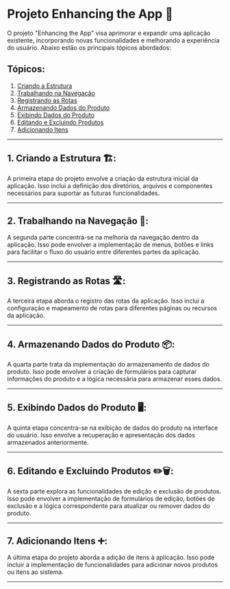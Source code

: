 # Projeto Enhancing the App 🚀

O projeto "Enhancing the App" visa aprimorar e expandir uma aplicação existente, incorporando novas funcionalidades e melhorando a experiência do usuário. Abaixo estão os principais tópicos abordados:

## Tópicos:
1. [Criando a Estrutura](#1-criando-a-estrutura)
2. [Trabalhando na Navegação](#2-trabalhando-na-navegacao)
3. [Registrando as Rotas](#3-registrando-as-rotas)
4. [Armazenando Dados do Produto](#4-armazenando-dados-do-produto)
5. [Exibindo Dados do Produto](#5-exibindo-dados-do-produto)
6. [Editando e Excluindo Produtos](#6-editando-e-excluindo-produtos)
7. [Adicionando Itens](#7-adicionando-itens)

---

## 1. Criando a Estrutura 🏗️:

A primeira etapa do projeto envolve a criação da estrutura inicial da aplicação. Isso inclui a definição dos diretórios, arquivos e componentes necessários para suportar as futuras funcionalidades.

---

## 2. Trabalhando na Navegação 🧭:

A segunda parte concentra-se na melhoria da navegação dentro da aplicação. Isso pode envolver a implementação de menus, botões e links para facilitar o fluxo do usuário entre diferentes partes da aplicação.

---

## 3. Registrando as Rotas 🛣️:

A terceira etapa aborda o registro das rotas da aplicação. Isso inclui a configuração e mapeamento de rotas para diferentes páginas ou recursos da aplicação.

---

## 4. Armazenando Dados do Produto 📦:

A quarta parte trata da implementação do armazenamento de dados do produto. Isso pode envolver a criação de formulários para capturar informações do produto e a lógica necessária para armazenar esses dados.

---

## 5. Exibindo Dados do Produto 🖥️:

A quinta etapa concentra-se na exibição de dados do produto na interface do usuário. Isso envolve a recuperação e apresentação dos dados armazenados anteriormente.

---

## 6. Editando e Excluindo Produtos ✏️🗑️:

A sexta parte explora as funcionalidades de edição e exclusão de produtos. Isso pode envolver a implementação de formulários de edição, botões de exclusão e a lógica correspondente para atualizar ou remover dados do produto.

---

## 7. Adicionando Itens ➕:

A última etapa do projeto aborda a adição de itens à aplicação. Isso pode incluir a implementação de funcionalidades para adicionar novos produtos ou itens ao sistema.

---
